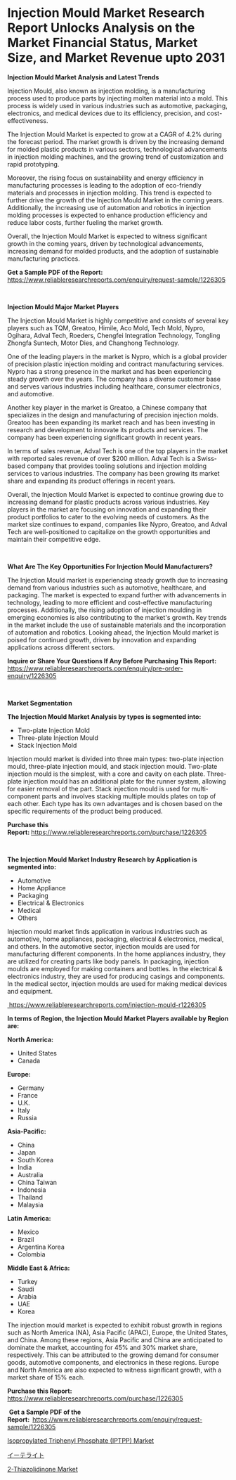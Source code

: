 <p><h1>Injection Mould Market Research Report Unlocks Analysis on the Market Financial Status, Market Size, and Market Revenue upto 2031</h1></p><p><strong>Injection Mould Market Analysis and Latest Trends</strong></p>
<p><p>Injection Mould, also known as injection molding, is a manufacturing process used to produce parts by injecting molten material into a mold. This process is widely used in various industries such as automotive, packaging, electronics, and medical devices due to its efficiency, precision, and cost-effectiveness. </p><p>The Injection Mould Market is expected to grow at a CAGR of 4.2% during the forecast period. The market growth is driven by the increasing demand for molded plastic products in various sectors, technological advancements in injection molding machines, and the growing trend of customization and rapid prototyping. </p><p>Moreover, the rising focus on sustainability and energy efficiency in manufacturing processes is leading to the adoption of eco-friendly materials and processes in injection molding. This trend is expected to further drive the growth of the Injection Mould Market in the coming years. Additionally, the increasing use of automation and robotics in injection molding processes is expected to enhance production efficiency and reduce labor costs, further fueling the market growth. </p><p>Overall, the Injection Mould Market is expected to witness significant growth in the coming years, driven by technological advancements, increasing demand for molded products, and the adoption of sustainable manufacturing practices.</p></p>
<p><strong>Get a Sample PDF of the Report:&nbsp;</strong> <a href="https://www.reliableresearchreports.com/enquiry/request-sample/1226305">https://www.reliableresearchreports.com/enquiry/request-sample/1226305</a></p>
<p>&nbsp;</p>
<p><strong>Injection Mould Major Market Players</strong></p>
<p><p>The Injection Mould Market is highly competitive and consists of several key players such as TQM, Greatoo, Himile, Aco Mold, Tech Mold, Nypro, Ogihara, Adval Tech, Roeders, Chengfei Integration Technology, Tongling Zhongfa Suntech, Motor Dies, and Changhong Technology. </p><p>One of the leading players in the market is Nypro, which is a global provider of precision plastic injection molding and contract manufacturing services. Nypro has a strong presence in the market and has been experiencing steady growth over the years. The company has a diverse customer base and serves various industries including healthcare, consumer electronics, and automotive.</p><p>Another key player in the market is Greatoo, a Chinese company that specializes in the design and manufacturing of precision injection molds. Greatoo has been expanding its market reach and has been investing in research and development to innovate its products and services. The company has been experiencing significant growth in recent years.</p><p>In terms of sales revenue, Adval Tech is one of the top players in the market with reported sales revenue of over $200 million. Adval Tech is a Swiss-based company that provides tooling solutions and injection molding services to various industries. The company has been growing its market share and expanding its product offerings in recent years.</p><p>Overall, the Injection Mould Market is expected to continue growing due to increasing demand for plastic products across various industries. Key players in the market are focusing on innovation and expanding their product portfolios to cater to the evolving needs of customers. As the market size continues to expand, companies like Nypro, Greatoo, and Adval Tech are well-positioned to capitalize on the growth opportunities and maintain their competitive edge.</p></p>
<p>&nbsp;</p>
<p><strong>What Are The Key Opportunities For Injection Mould Manufacturers?</strong></p>
<p><p>The Injection Mould market is experiencing steady growth due to increasing demand from various industries such as automotive, healthcare, and packaging. The market is expected to expand further with advancements in technology, leading to more efficient and cost-effective manufacturing processes. Additionally, the rising adoption of injection moulding in emerging economies is also contributing to the market's growth. Key trends in the market include the use of sustainable materials and the incorporation of automation and robotics. Looking ahead, the Injection Mould market is poised for continued growth, driven by innovation and expanding applications across different sectors.</p></p>
<p><strong>Inquire or Share Your Questions If Any Before Purchasing This Report:</strong> <a href="https://www.reliableresearchreports.com/enquiry/pre-order-enquiry/1226305">https://www.reliableresearchreports.com/enquiry/pre-order-enquiry/1226305</a></p>
<p>&nbsp;</p>
<p><strong>Market Segmentation</strong></p>
<p><strong>The Injection Mould Market Analysis by types is segmented into:</strong></p>
<p><ul><li>Two-plate Injection Mold</li><li>Three-plate Injection Mould</li><li>Stack Injection Mold</li></ul></p>
<p><p>Injection mould market is divided into three main types: two-plate injection mould, three-plate injection mould, and stack injection mould. Two-plate injection mould is the simplest, with a core and cavity on each plate. Three-plate injection mould has an additional plate for the runner system, allowing for easier removal of the part. Stack injection mould is used for multi-component parts and involves stacking multiple moulds plates on top of each other. Each type has its own advantages and is chosen based on the specific requirements of the product being produced.</p></p>
<p><strong>Purchase this Report:&nbsp;</strong><a href="https://www.reliableresearchreports.com/purchase/1226305">https://www.reliableresearchreports.com/purchase/1226305</a></p>
<p>&nbsp;</p>
<p><strong>The Injection Mould Market Industry Research by Application is segmented into:</strong></p>
<p><ul><li>Automotive</li><li>Home Appliance</li><li>Packaging</li><li>Electrical & Electronics</li><li>Medical</li><li>Others</li></ul></p>
<p><p>Injection mould market finds application in various industries such as automotive, home appliances, packaging, electrical & electronics, medical, and others. In the automotive sector, injection moulds are used for manufacturing different components. In the home appliances industry, they are utilized for creating parts like body panels. In packaging, injection moulds are employed for making containers and bottles. In the electrical & electronics industry, they are used for producing casings and components. In the medical sector, injection moulds are used for making medical devices and equipment.</p></p>
<p><a href="https://www.reliableresearchreports.com/injection-mould-r1226305">&nbsp;https://www.reliableresearchreports.com/injection-mould-r1226305</a></p>
<p><strong>In terms of Region, the Injection Mould Market Players available by Region are:</strong></p>
<p>
    <p> <strong> North America: </strong>
        <ul>
            <li>United States</li>
            <li>Canada</li>
        </ul>
        </p> 
    <p> <strong> Europe: </strong>
        <ul>
            <li>Germany</li>
            <li>France</li>
            <li>U.K.</li>
            <li>Italy</li>
            <li>Russia</li>
        </ul>
        </p> 
    <p> <strong> Asia-Pacific: </strong>
        <ul>
            <li>China</li>
            <li>Japan</li>
            <li>South Korea</li>
            <li>India</li>
            <li>Australia</li>
            <li>China Taiwan</li>
            <li>Indonesia</li>
            <li>Thailand</li>
            <li>Malaysia</li>
        </ul>
        </p> 
    <p> <strong> Latin America: </strong>
        <ul>
            <li>Mexico</li>
            <li>Brazil</li>
            <li>Argentina Korea</li>
            <li>Colombia</li>
        </ul>
        </p> 
    <p> <strong> Middle East & Africa: </strong>
        <ul>
            <li>Turkey</li>
            <li>Saudi</li>
            <li>Arabia</li>
            <li>UAE</li>
            <li>Korea</li>
        </ul>
    </p>
    </p>
<p><p>The injection mould market is expected to exhibit robust growth in regions such as North America (NA), Asia Pacific (APAC), Europe, the United States, and China. Among these regions, Asia Pacific and China are anticipated to dominate the market, accounting for 45% and 30% market share, respectively. This can be attributed to the growing demand for consumer goods, automotive components, and electronics in these regions. Europe and North America are also expected to witness significant growth, with a market share of 15% each.</p></p>
<p><strong>Purchase this Report: </strong><a href="https://www.reliableresearchreports.com/purchase/1226305">https://www.reliableresearchreports.com/purchase/1226305</a></p>
<p>&nbsp;<strong>Get a Sample PDF of the Report:&nbsp;&nbsp;</strong><a href="https://www.reliableresearchreports.com/enquiry/request-sample/1226305">https://www.reliableresearchreports.com/enquiry/request-sample/1226305</a></p>
<p><strong></strong></p>
<p><p><a href="https://www.linkedin.com/pulse/isopropylated-triphenyl-phosphate-iptpp-market-size-trends-cxnpe?trackingId=j2NTPoPJTX94fXg8hThA%2Bg%3D%3D">Isopropylated Triphenyl Phosphate (IPTPP) Market</a></p><p><a href="https://github.com/mathieurico66/Market-Research-Report-List-1/blob/main/790120529883.md">イーテライト</a></p><p><a href="https://www.linkedin.com/pulse/2-thiazolidinone-market-report-reveals-latest-trends-growth-4e22e?trackingId=dl1p0zIjzYW%2FPsfT07LvVQ%3D%3D">2-Thiazolidinone Market</a></p></p>